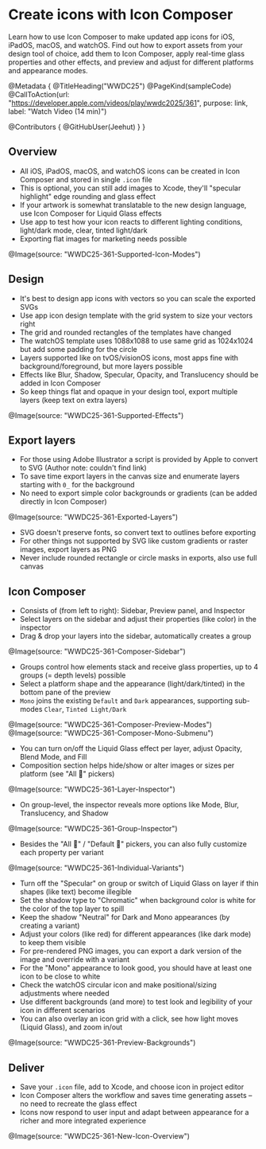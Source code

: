 # Create icons with Icon Composer

Learn how to use Icon Composer to make updated app icons for iOS, iPadOS, macOS, and watchOS. Find out how to export assets from your design tool of choice, add them to Icon Composer, apply real-time glass properties and other effects, and preview and adjust for different platforms and appearance modes.

@Metadata {
   @TitleHeading("WWDC25")
   @PageKind(sampleCode)
   @CallToAction(url: "https://developer.apple.com/videos/play/wwdc2025/361", purpose: link, label: "Watch Video (14 min)")

   @Contributors {
      @GitHubUser(Jeehut)
   }
}

## Overview

- All iOS, iPadOS, macOS, and watchOS icons can be created in Icon Composer and stored in single `.icon` file
- This is optional, you can still add images to Xcode, they'll "specular highlight" edge rounding and glass effect
- If your artwork is somewhat translatable to the new design language, use Icon Composer for Liquid Glass effects
- Use app to test how your icon reacts to different lighting conditions, light/dark mode, clear, tinted light/dark
- Exporting flat images for marketing needs possible

@Image(source: "WWDC25-361-Supported-Icon-Modes")

## Design

- It's best to design app icons with vectors so you can scale the exported SVGs
- Use app icon design template with the grid system to size your vectors right
- The grid and rounded rectangles of the templates have changed
- The watchOS template uses 1088x1088 to use same grid as 1024x1024 but add some padding for the circle
- Layers supported like on tvOS/visionOS icons, most apps fine with background/foreground, but more layers possible
- Effects like Blur, Shadow, Specular, Opacity, and Translucency should be added in Icon Composer
- So keep things flat and opaque in your design tool, export multiple layers (keep text on extra layers)

@Image(source: "WWDC25-361-Supported-Effects")

## Export layers

- For those using Adobe Illustrator a script is provided by Apple to convert to SVG (Author note: couldn't find link)
- To save time export layers in the canvas size and enumerate layers starting with `0_` for the background
- No need to export simple color backgrounds or gradients (can be added directly in Icon Composer)

@Image(source: "WWDC25-361-Exported-Layers")

- SVG doesn't preserve fonts, so convert text to outlines before exporting
- For other things not supported by SVG like custom gradients or raster images, export layers as PNG
- Never include rounded rectangle or circle masks in exports, also use full canvas

## Icon Composer

- Consists of (from left to right): Sidebar, Preview panel, and Inspector
- Select layers on the sidebar and adjust their properties (like color) in the inspector
- Drag & drop your layers into the sidebar, automatically creates a group

@Image(source: "WWDC25-361-Composer-Sidebar")

- Groups control how elements stack and receive glass properties, up to 4 groups (= depth levels) possible
- Select a platform shape and the appearance (light/dark/tinted) in the bottom pane of the preview
- `Mono` joins the existing `Default` and `Dark` appearances, supporting sub-modes `Clear`, `Tinted Light/Dark`

@Image(source: "WWDC25-361-Composer-Preview-Modes")
@Image(source: "WWDC25-361-Composer-Mono-Submenu")

- You can turn on/off the Liquid Glass effect per layer, adjust Opacity, Blend Mode, and Fill
- Composition section helps hide/show or alter images or sizes per platform (see "All 􀆏" pickers)

@Image(source: "WWDC25-361-Layer-Inspector")

- On group-level, the inspector reveals more options like Mode, Blur, Translucency, and Shadow

@Image(source: "WWDC25-361-Group-Inspector")

- Besides the "All 􀆏" / "Default 􀆏" pickers, you can also fully customize each property per variant

@Image(source: "WWDC25-361-Individual-Variants")

- Turn off the "Specular" on group or switch of Liquid Glass on layer if thin shapes (like text) become illegible
- Set the shadow type to "Chromatic" when background color is white for the color of the top layer to spill
- Keep the shadow "Neutral" for Dark and Mono appearances (by creating a variant)
- Adjust your colors (like red) for different appearances (like dark mode) to keep them visible
- For pre-rendered PNG images, you can export a dark version of the image and override with a variant
- For the "Mono" appearance to look good, you should have at least one icon to be close to white
- Check the watchOS circular icon and make positional/sizing adjustments where needed
- Use different backgrounds (and more) to test look and legibility of your icon in different scenarios
- You can also overlay an icon grid with a click, see how light moves (Liquid Glass), and zoom in/out

@Image(source: "WWDC25-361-Preview-Backgrounds")

## Deliver

- Save your `.icon` file, add to Xcode, and choose icon in project editor
- Icon Composer alters the workflow and saves time generating assets – no need to recreate the glass effect
- Icons now respond to user input and adapt between appearance for a richer and more integrated experience

@Image(source: "WWDC25-361-New-Icon-Overview")

